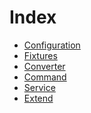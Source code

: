 Index
=====

- [Configuration](configuration.md)
- [Fixtures](fixtures.md)
- [Converter](converter.md)
- [Command](command.md)
- [Service](service.md)
- [Extend](extend.md)